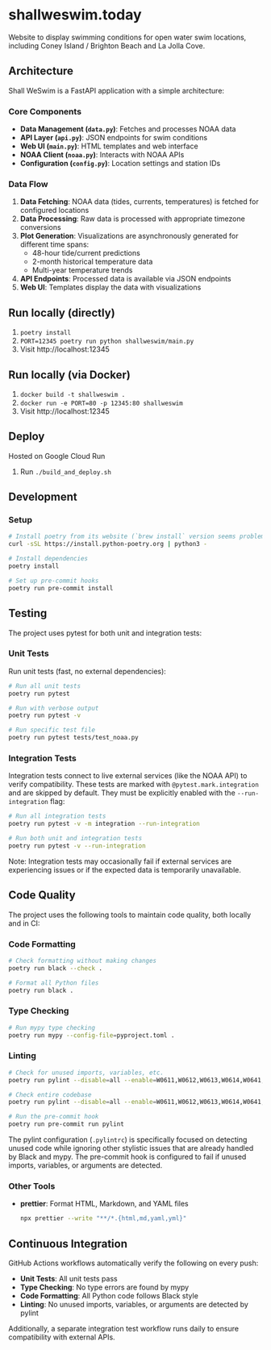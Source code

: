 # shallweswim.today

Website to display swimming conditions for open water swim locations, including Coney Island / Brighton Beach and La Jolla Cove.

## Architecture

Shall WeSwim is a FastAPI application with a simple architecture:

### Core Components

- **Data Management (`data.py`)**: Fetches and processes NOAA data
- **API Layer (`api.py`)**: JSON endpoints for swim conditions
- **Web UI (`main.py`)**: HTML templates and web interface
- **NOAA Client (`noaa.py`)**: Interacts with NOAA APIs
- **Configuration (`config.py`)**: Location settings and station IDs

### Data Flow

1. **Data Fetching**: NOAA data (tides, currents, temperatures) is fetched for configured locations
2. **Data Processing**: Raw data is processed with appropriate timezone conversions
3. **Plot Generation**: Visualizations are asynchronously generated for different time spans:
   - 48-hour tide/current predictions
   - 2-month historical temperature data
   - Multi-year temperature trends
4. **API Endpoints**: Processed data is available via JSON endpoints
5. **Web UI**: Templates display the data with visualizations

## Run locally (directly)

1. `poetry install`
1. `PORT=12345 poetry run python shallweswim/main.py`
1. Visit http://localhost:12345

## Run locally (via Docker)

1. `docker build -t shallweswim .`
1. `docker run -e PORT=80 -p 12345:80 shallweswim`
1. Visit http://localhost:12345

## Deploy

Hosted on Google Cloud Run

1. Run `./build_and_deploy.sh`

## Development

### Setup

```bash
# Install poetry from its website (`brew install` version seems problematic on mac)
curl -sSL https://install.python-poetry.org | python3 -

# Install dependencies
poetry install

# Set up pre-commit hooks
poetry run pre-commit install
```

## Testing

The project uses pytest for both unit and integration tests:

### Unit Tests

Run unit tests (fast, no external dependencies):

```bash
# Run all unit tests
poetry run pytest

# Run with verbose output
poetry run pytest -v

# Run specific test file
poetry run pytest tests/test_noaa.py
```

### Integration Tests

Integration tests connect to live external services (like the NOAA API) to verify compatibility. These tests are marked with `@pytest.mark.integration` and are skipped by default. They must be explicitly enabled with the `--run-integration` flag:

```bash
# Run all integration tests
poetry run pytest -v -m integration --run-integration

# Run both unit and integration tests
poetry run pytest -v --run-integration
```

Note: Integration tests may occasionally fail if external services are experiencing issues or if the expected data is temporarily unavailable.

## Code Quality

The project uses the following tools to maintain code quality, both locally and in CI:

### Code Formatting

```bash
# Check formatting without making changes
poetry run black --check .

# Format all Python files
poetry run black .
```

### Type Checking

```bash
# Run mypy type checking
poetry run mypy --config-file=pyproject.toml .
```

### Linting

```bash
# Check for unused imports, variables, etc.
poetry run pylint --disable=all --enable=W0611,W0612,W0613,W0614,W0641,E0704,C0415,R0801 file.py

# Check entire codebase
poetry run pylint --disable=all --enable=W0611,W0612,W0613,W0614,W0641,E0704,C0415,R0801 --recursive=y shallweswim/ tests/

# Run the pre-commit hook
poetry run pre-commit run pylint
```

The pylint configuration (`.pylintrc`) is specifically focused on detecting unused code while ignoring other stylistic issues that are already handled by Black and mypy. The pre-commit hook is configured to fail if unused imports, variables, or arguments are detected.

### Other Tools

- **prettier**: Format HTML, Markdown, and YAML files
  ```bash
  npx prettier --write "**/*.{html,md,yaml,yml}"
  ```

## Continuous Integration

GitHub Actions workflows automatically verify the following on every push:

- **Unit Tests**: All unit tests pass
- **Type Checking**: No type errors are found by mypy
- **Code Formatting**: All Python code follows Black style
- **Linting**: No unused imports, variables, or arguments are detected by pylint

Additionally, a separate integration test workflow runs daily to ensure compatibility with external APIs.
